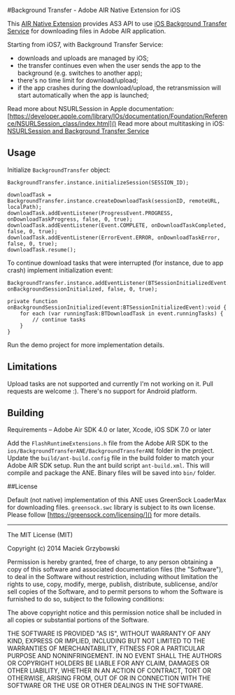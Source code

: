 #Background Transfer - Adobe AIR Native Extension for iOS

This [AIR Native Extension](http://www.adobe.com/devnet/air/native-extensions-for-air.html) provides AS3 API to use [iOS Background Transfer Service](http://www.appcoda.com/background-transfer-service-ios7/) for downloading files in Adobe AIR application.

Starting from iOS7, with Background Transfer Service:

 - downloads and uploads are managed by iOS;                                                                          
 - the transfer continues even when the user sends the app to the background (e.g. switches to another app);
 - there's no time limit for download/upload;
 - if the app crashes during the download/upload, the retransmission will start automatically when the app is launched;

Read more about NSURLSession in Apple documentation: [https://developer.apple.com/library/IOs/documentation/Foundation/Reference/NSURLSession_class/index.html]()
Read more about multitasking in iOS: [NSURLSession and Background Transfer Service](http://www.objc.io/issue-5/multitasking.html)

## Usage

Initialize `BackgroundTransfer` object:

```   
BackgroundTransfer.instance.initializeSession(SESSION_ID);

downloadTask = BackgroundTransfer.instance.createDownloadTask(sessionID, remoteURL, localPath);
downloadTask.addEventListener(ProgressEvent.PROGRESS, onDownloadTaskProgress, false, 0, true);
downloadTask.addEventListener(Event.COMPLETE, onDownloadTaskCompleted, false, 0, true);
downloadTask.addEventListener(ErrorEvent.ERROR, onDownloadTaskError, false, 0, true);
downloadTask.resume();

```

To continue download tasks that were interrupted (for instance, due to app crash) implement initialization event:

```
BackgroundTransfer.instance.addEventListener(BTSessionInitializedEvent.INITIALIZED, onBackgroundSessionInitialized, false, 0, true);

private function onBackgroundSessionInitialized(event:BTSessionInitializedEvent):void {
    for each (var runningTask:BTDownloadTask in event.runningTasks) {
        // continue tasks
    }
}
```

Run the demo project for more implementation details.

## Limitations

Upload tasks are not supported and currently I'm not working on it. Pull requests are welcome :).
There's no support for Android platform.

## Building

Requirements – Adobe Air SDK 4.0 or later, Xcode, iOS SDK 7.0 or later

Add the `FlashRuntimeExtensions.h` file from the Adobe AIR SDK to the `ios/BackgroundTransferANE/BackgroundTransferANE` folder in the project.
Update the `build/ant-build.config` file in the build folder to match your Adobe AIR SDK setup.
Run the ant build script `ant-build.xml`. This will compile and package the ANE. Binary files will be saved into `bin/` folder.

##License

Default (not native) implementation of this ANE uses GreenSock LoaderMax for downloading files. `greensock.swc` library is subject to its own license. Please follow [https://greensock.com/licensing/]() for more details.


------------------------------------

The MIT License (MIT)

Copyright (c) 2014 Maciek Grzybowski

Permission is hereby granted, free of charge, to any person obtaining a copy
of this software and associated documentation files (the "Software"), to deal
in the Software without restriction, including without limitation the rights
to use, copy, modify, merge, publish, distribute, sublicense, and/or sell
copies of the Software, and to permit persons to whom the Software is
furnished to do so, subject to the following conditions:

The above copyright notice and this permission notice shall be included in all
copies or substantial portions of the Software.

THE SOFTWARE IS PROVIDED "AS IS", WITHOUT WARRANTY OF ANY KIND, EXPRESS OR
IMPLIED, INCLUDING BUT NOT LIMITED TO THE WARRANTIES OF MERCHANTABILITY,
FITNESS FOR A PARTICULAR PURPOSE AND NONINFRINGEMENT. IN NO EVENT SHALL THE
AUTHORS OR COPYRIGHT HOLDERS BE LIABLE FOR ANY CLAIM, DAMAGES OR OTHER
LIABILITY, WHETHER IN AN ACTION OF CONTRACT, TORT OR OTHERWISE, ARISING FROM,
OUT OF OR IN CONNECTION WITH THE SOFTWARE OR THE USE OR OTHER DEALINGS IN THE
SOFTWARE.